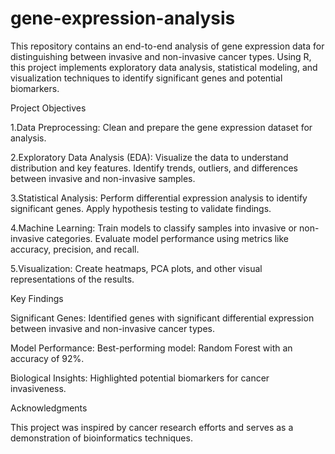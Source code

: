# gene-expression-analysis
This repository contains an end-to-end analysis of gene expression data for distinguishing between invasive and non-invasive cancer types. Using R, this project implements exploratory data analysis, statistical modeling, and visualization techniques to identify significant genes and potential biomarkers.

Project Objectives

1.Data Preprocessing: Clean and prepare the gene expression dataset for analysis.

2.Exploratory Data Analysis (EDA): Visualize the data to understand distribution and key features.
                                   Identify trends, outliers, and differences between invasive and non-invasive samples.

3.Statistical Analysis: Perform differential expression analysis to identify significant genes.
                        Apply hypothesis testing to validate findings.

4.Machine Learning: Train models to classify samples into invasive or non-invasive categories.
                    Evaluate model performance using metrics like accuracy, precision, and recall.

5.Visualization: Create heatmaps, PCA plots, and other visual representations of the results.

Key Findings

Significant Genes: Identified genes with significant differential expression between invasive and non-invasive cancer types.

Model Performance: Best-performing model: Random Forest with an accuracy of 92%.

Biological Insights: Highlighted potential biomarkers for cancer invasiveness.

Acknowledgments

This project was inspired by cancer research efforts and serves as a demonstration of bioinformatics techniques. 
